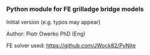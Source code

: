 <h3>Python module for FE grilladge bridge models</h3>

Initial version (e.g. typos may appear)

Author: Piotr Owerko PhD (Eng)

FE solver used: https://github.com/JWock82/PyNite